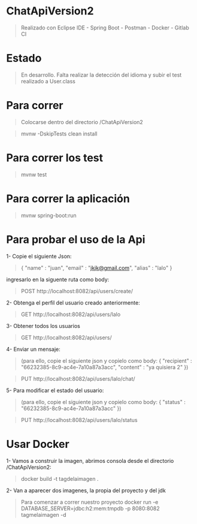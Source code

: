 # ChatApiVersion2
>Realizado con Eclipse IDE - Spring Boot - Postman - Docker - Gitlab CI

# Estado
>En desarrollo. Falta realizar la detección del idioma y subir el test realizado a User.class

# Para correr
>Colocarse dentro del directorio /ChatApiVersion2
	
>mvnw -DskipTests clean install

# Para correr los test
>mvnw test 

# Para correr la aplicación
>mvnw spring-boot:run

# Para probar el uso de la Api

1- Copie el siguiente Json:
>{
>    "name" : "juan",
>    "email" : "jkjk@gmail.com",
>    "alias" : "lalo"
>}

ingresarlo en la siguente ruta como body:

>POST http://localhost:8082/api/users/create/

2- Obtenga el perfil del usuario creado anteriormente:
>GET http://localhost:8082/api/users/lalo

3- Obtener todos los usuarios
>GET http://localhost:8082/api/users/

4- Enviar un mensaje:
>(para ello, copie el siguiente json y copielo como body: 
>{
>    "recipient" : "66232385-8c9-ac4e-7a10a87a3acc",
>    "content" : "ya quisiera 2"
})

>PUT http://localhost:8082/api/users/lalo/chat/

5- Para modificar el estado del usuario:
>(para ello, copie el siguiente json y copielo como body: 
>{
>    "status" : "66232385-8c9-ac4e-7a10a87a3acc"
})

>PUT http://localhost:8082/api/users/lalo/status

# Usar Docker

1- Vamos a construir la imagen, abrimos consola desde el directorio /ChatApiVersion2:
>docker build -t tagdelaimagen .

2- Van a aparecer dos imagenes, la propia del proyecto y del jdk 
>Para comenzar a correr nuestro proyecto
>docker run -e DATABASE_SERVER=jdbc:h2:mem:tmpdb -p 8080:8082 tagmelaimagen -d